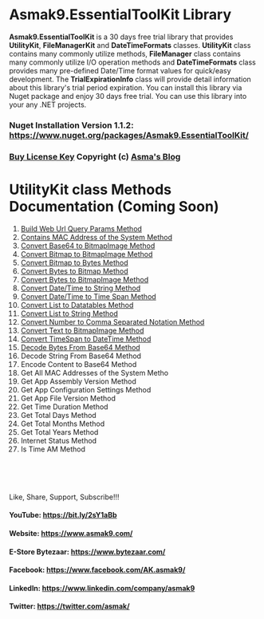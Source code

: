 # Asmak9.EssentialToolKit Library
**Asmak9.EssentialToolKit** is a 30 days free trial library that provides **UtilityKit**, **FileManagerKit** and **DateTimeFormats**  classes. **UtilityKit** class contains many commonly utilize methods, **FileManager** class contains many commonly utilize I/O operation methods and **DateTimeFormats** class provides many pre-defined Date/Time format values for quick/easy development. The **TrialExpirationInfo** class will provide detail information about this library's trial period expiration. You can install this library via Nuget package and enjoy 30 days free trial. You can use this library into your any .NET projects.

### Nuget Installation Version 1.1.2: https://www.nuget.org/packages/Asmak9.EssentialToolKit/

### [Buy License Key](https://bit.ly/3mzMQsU) Copyright (c) [Asma's Blog](https://www.asmak9.com/)

# UtilityKit class Methods Documentation (Coming Soon)

1. [Build Web Url Query Params Method](https://bit.ly/3jIYAaE)
2. [Contains MAC Address of the System Method](https://bit.ly/36ADho1)
3. [Convert Base64 to BitmapImage Method](https://bit.ly/2GlixGs) 
4. [Convert Bitmap to BitmapImage Method](https://bit.ly/3jLCPHh)
5. [Convert Bitmap to Bytes Method](https://bit.ly/3def9cj)
6. [Convert Bytes to Bitmap Method](https://bit.ly/34RDAsp)
7. [Convert Bytes to BitmapImage Method](https://bit.ly/2Ip168B)
8. [Convert Date/Time to String Method](https://bit.ly/313Cl8m)
9. [Convert Date/Time to Time Span Method](https://bit.ly/3lIvAAO)
10. [Convert List to Datatables Method](https://bit.ly/2ItRtFy)
11. [Convert List to String Method](https://bit.ly/3m09vhh)
12. [Convert Number to Comma Separated Notation Method](https://bit.ly/3eePZuG)
13. [Convert Text to BitmapImage Method](https://bit.ly/327Vvdt)
14. [Convert TimeSpan to DateTime Method](https://bit.ly/2I8j3sf)
15. [Decode Bytes From Base64 Method](https://bit.ly/2Ubpyg7)
16. Decode String From Base64 Method
17. Encode Content to Base64 Method
18. Get All MAC Addresses of the System Metho
19. Get App Assembly Version Method
20. Get App Configuration Settings Method
21. Get App File Version Method
22. Get Time Duration Method
23. Get Total Days Method
24. Get Total Months Method
25. Get Total Years Method
26. Internet Status Method
27. Is Time AM Method

<br/>
<br/>
<br/>

Like, Share, Support, Subscribe!!!

#### YouTube: https://bit.ly/2sY1aBb 

#### Website: https://www.asmak9.com/

#### E-Store Bytezaar: https://www.bytezaar.com/

#### Facebook: https://www.facebook.com/AK.asmak9/

#### LinkedIn: https://www.linkedin.com/company/asmak9

#### Twitter: https://twitter.com/asmak/
